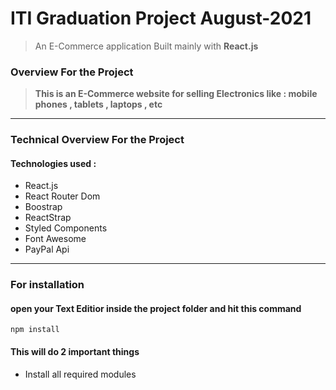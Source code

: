# ITI Graduation Project August-2021
> An E-Commerce application Built mainly with **React.js**

### Overview For the Project
> **This is an E-Commerce website for selling Electronics like : mobile phones , tablets , laptops , etc**

<hr>

### Technical Overview For the Project
#### Technologies used :
- React.js
- React Router Dom
- Boostrap
- ReactStrap
- Styled Components
- Font Awesome
- PayPal Api

<hr>

### For installation
#### open your Text Editior inside the project folder and hit this command

```npm
npm install
```
#### This will do 2 important things
- Install all required modules
